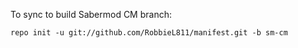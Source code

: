 To sync to build Sabermod CM branch:

	repo init -u git://github.com/RobbieL811/manifest.git -b sm-cm
